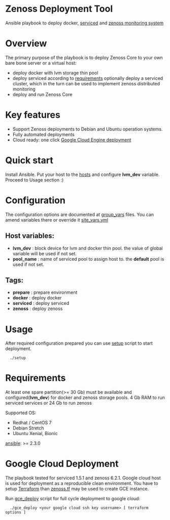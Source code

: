 # Zenoss Deployment Tool
Ansible playbook to deploy docker, [serviced](https://github.com/control-center/serviced) and [zenoss monitoring system](https://www.zenoss.com)

# Overview
The primary purpose of the playbook is to deploy Zenoss Core to your own bare bone server or a virtual host:
* deploy docker with lvm storage thin pool 
* deploy serviced according to [requirements](https://www.zenoss.com/services-support/documentation/cc-install-guide) optionally deploy a serviced cluster, which in the turn can be used to implement zenoss distributed monitoring
* deploy and run Zenoss Core

# Key features
* Support Zenoss deployments to Debian and Ubuntu operation systems.
* Fully automated deployments 
* Cloud ready: one click [Google Cloud Engine deployment](README.md#google-cloud-deployment)

# Quick start
Install Ansible. Put your host to the [hosts](hosts) and configure **lvm_dev** variable. Proceed to Usage section :)

# Configuration
The configuration options are documented at [group_vars](group_vars) files. You can amend variables there or override it [site_vars.yml](site_vars.yml)

## Host variables:
* **lvm_dev**   : block device for lvm and docker thin pool. the value of global variable will be used if not set.
* **pool_name** : name of serviced pool to assign host to. the **default** pool is used if not set.

## Tags:
* **prepare**  : prepare environment
* **docker**   : deploy docker
* **serviced** : deploy serviced
* **zenoss**   : deploy zenoss

# Usage
After required configuration prepared you can use [setup](setup) script to start deployment.
```
  ./setup
```

# Requirements
At least one spare partition(>= 30 Gb) must be available and configured(**lvm_dev**) for docker and zenoss storage pools.
4 Gb RAM to run serviced services or 24 Gb to run zenoss

Supported OS: 
* Redhat / CentOS 7
* Debian Stretch
* Ubuntu Xenial, Bionic

[ansible](https://www.ansible.com): >= 2.3.0

# Google Cloud Deployment
The playbook tested for serviced 1.5.1 and zenoss 6.2.1. Google cloud host is used for deployment as a reproducible clean environment.
You have to setup [Terraform](https://www.terraform.io) than [zenoss.tf](zenoss.tf) may be used to create GCE instance.

Run [gce_deploy](gce_deploy) script for full cycle deployment to google cloud:
```
  ./gce_deploy <your google cloud ssh key username> [ terraform options ]
``` 

